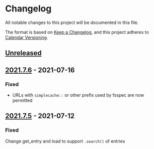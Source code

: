 # Changelog

All notable changes to this project will be documented in this file.

The format is based on [Keep a Changelog](https://keepachangelog.com/en/1.0.0/),
and this project adheres to [Calendar Versioning](https://calver.org/).

## [Unreleased]

## [2021.7.6] - 2021-07-16

### Fixed

- URLs with `simplecache::` or other prefix used by fsspec are now permitted

## [2021.7.5] - 2021-07-12

### Fixed

Change get_entry and load to support `.search()` of entries

[Unreleased]: https://bitbucket.com/dtnse/intake-patterncatalog/branches/compare/2021.7.5..main
[2021.7.5]: https://bitbucket.org/dtnse/intake-patterncatalog/src/2021.7.5/
[2021.7.6]: https://bitbucket.org/dtnse/intake-patterncatalog/src/2021.7.6/
